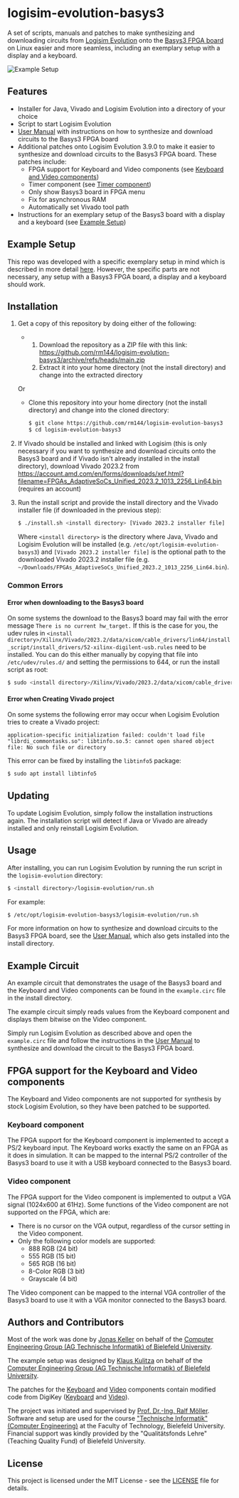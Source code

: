 # logisim-evolution-basys3

A set of scripts, manuals and patches to make synthesizing and downloading circuits from [Logisim Evolution](https://github.com/logisim-evolution/logisim-evolution) onto the [Basys3 FPGA board](https://digilent.com/reference/programmable-logic/basys-3/start) on Linux easier and more seamless, including an exemplary setup with a display and a keyboard.

![Example Setup](example_setup/images/setup.jpg)

## Features
- Installer for Java, Vivado and Logisim Evolution into a directory of your choice
- Script to start Logisim Evolution
- [User Manual](user_manual/USER_MANUAL.md) with instructions on how to synthesize and download circuits to the Basys3 FPGA board
- Additional patches onto Logisim Evolution 3.9.0 to make it easier to synthesize and download circuits to the Basys3 FPGA board. These patches include:
    - FPGA support for Keyboard and Video components (see [Keyboard and Video components](#fpga-support-for-the-keyboard-and-video-components))
    - Timer component (see [Timer component](user_manual/USER_MANUAL.md#timer-component))
    - Only show Basys3 board in FPGA menu
    - Fix for asynchronous RAM
    - Automatically set Vivado tool path
- Instructions for an exemplary setup of the Basys3 board with a display and a keyboard (see [Example Setup](#example-setup))

## Example Setup

This repo was developed with a specific exemplary setup in mind which is described in more detail [here](example_setup/README.md). However, the specific parts are not necessary, any setup with a Basys3 FPGA board, a display and a keyboard should work.

## Installation
1. Get a copy of this repository by doing either of the following:
    - 1. Download the repository as a ZIP file with this link: https://github.com/rm144/logisim-evolution-basys3/archive/refs/heads/main.zip
      2. Extract it into your home directory (not the install directory) and change into the extracted directory

   Or
    - Clone this repository into your home directory (not the install directory) and change into the cloned directory:
        ```bash
        $ git clone https://github.com/rm144/logisim-evolution-basys3
        $ cd logisim-evolution-basys3
        ```
3. If Vivado should be installed and linked with Logisim (this is only necessary if you want to synthesize and download circuits onto the Basys3 board and if Vivado isn't already installed in the install directory), download Vivado 2023.2 from https://account.amd.com/en/forms/downloads/xef.html?filename=FPGAs_AdaptiveSoCs_Unified_2023.2_1013_2256_Lin64.bin (requires an account)
4. Run the install script and provide the install directory and the Vivado installer file (if downloaded in the previous step):
    ```bash
    $ ./install.sh <install directory> [Vivado 2023.2 installer file]
    ```
    Where `<install directory>` is the directory where Java, Vivado and Logisim Evolution will be installed (e.g. `/etc/opt/logisim-evolution-basys3`) and `[Vivado 2023.2 installer file]` is the optional path to the downloaded Vivado 2023.2 installer file (e.g. `~/Downloads/FPGAs_AdaptiveSoCs_Unified_2023.2_1013_2256_Lin64.bin`).

### Common Errors

#### Error when downloading to the Basys3 board

On some systems the download to the Basys3 board may fail with the error message `There is no current hw_target.` If this is the case for you, the udev rules in `<install directory>/Xilinx/Vivado/2023.2/data/xicom/cable_drivers/lin64/install_script/install_drivers/52-xilinx-digilent-usb.rules` need to be installed. You can do this either manually by copying that file into `/etc/udev/rules.d/` and setting the permissions to 644, or run the install script as root:
```bash
$ sudo <install directory>/Xilinx/Vivado/2023.2/data/xicom/cable_drivers/lin64/install_script/install_drivers/install_drivers
```

#### Error when Creating Vivado project

On some systems the following error may occur when Logisim Evolution tries to create a Vivado project:
```
application-specific initialization failed: couldn't load file "librdi_commontasks.so": libtinfo.so.5: cannot open shared object file: No such file or directory
```

This error can be fixed by installing the `libtinfo5` package:
```bash
$ sudo apt install libtinfo5
```

## Updating
To update Logisim Evolution, simply follow the installation instructions again. The installation script will detect if Java or Vivado are already installed and only reinstall Logisim Evolution.

## Usage
After installing, you can run Logisim Evolution by running the run script in the `logisim-evolution` directory:
```bash
$ <install directory>/logisim-evolution/run.sh
```
For example:
```bash
$ /etc/opt/logisim-evolution-basys3/logisim-evolution/run.sh
```
For more information on how to synthesize and download circuits to the Basys3 FPGA board, see the [User Manual](user_manual/USER_MANUAL.md), which also gets installed into the install directory.

## Example Circuit

An example circuit that demonstrates the usage of the Basys3 board and the Keyboard and Video components can be found in the `example.circ` file in the install directory.

The example circuit simply reads values from the Keyboard component and displays them bitwise on the Video component.

Simply run Logisim Evolution as described above and open the `example.circ` file and follow the instructions in the [User Manual](user_manual/USER_MANUAL.md) to synthesize and download the circuit to the Basys3 FPGA board.

## FPGA support for the Keyboard and Video components

The Keyboard and Video components are not supported for synthesis by stock Logisim Evolution, so they have been patched to be supported.

### Keyboard component

The FPGA support for the Keyboard component is implemented to accept a PS/2 keyboard input. The Keyboard works exactly the same on an FPGA as it does in simulation. It can be mapped to the internal PS/2 controller of the Basys3 board to use it with a USB keyboard connected to the Basys3 board.

### Video component

The FPGA support for the Video component is implemented to output a VGA signal (1024x600 at 61Hz). Some functions of the Video component are not supported on the FPGA, which are:
- There is no cursor on the VGA output, regardless of the cursor setting in the Video component.
- Only the following color models are supported:
    - 888 RGB (24 bit)
    - 555 RGB (15 bit)
    - 565 RGB (16 bit)
    - 8-Color RGB (3 bit)
    - Grayscale (4 bit)

The Video component can be mapped to the internal VGA controller of the Basys3 board to use it with a VGA monitor connected to the Basys3 board.

## Authors and Contributors

Most of the work was done by [Jonas Keller](https://github.com/jonicho) on behalf of the [Computer Engineering Group (AG Technische Informatik) of Bielefeld University](https://www.ti.uni-bielefeld.de/).

The example setup was designed by [Klaus Kulitza](https://ekvv.uni-bielefeld.de/pers_publ/publ/PersonDetail.jsp?personId=5314955) on behalf of the [Computer Engineering Group (AG Technische Informatik) of Bielefeld University](https://www.ti.uni-bielefeld.de/).

The patches for the [Keyboard](install_files/logisim-evolution-patches/keyboard-fpga-support.patch) and [Video](install_files/logisim-evolution-patches/video-fpga-support.patch) components contain modified code from DigiKey ([Keyboard](https://forum.digikey.com/t/ps-2-keyboard-to-ascii-converter-vhdl/12616) and [Video](https://forum.digikey.com/t/vga-controller-vhdl/12794)).

The project was initiated and supervised by [Prof. Dr.-Ing. Ralf Möller](https://www.ti.uni-bielefeld.de/html/people/moeller/). Software and setup are used for the course ["Technische Informatik" (Computer Engineering)](https://www.ti.uni-bielefeld.de/html/teaching/) at the Faculty of Technology, Bielefeld University. Financial support was kindly provided by the "Qualitätsfonds Lehre" (Teaching Quality Fund) of Bielefeld University.

## License

This project is licensed under the MIT License - see the [LICENSE](LICENSE) file for details.

